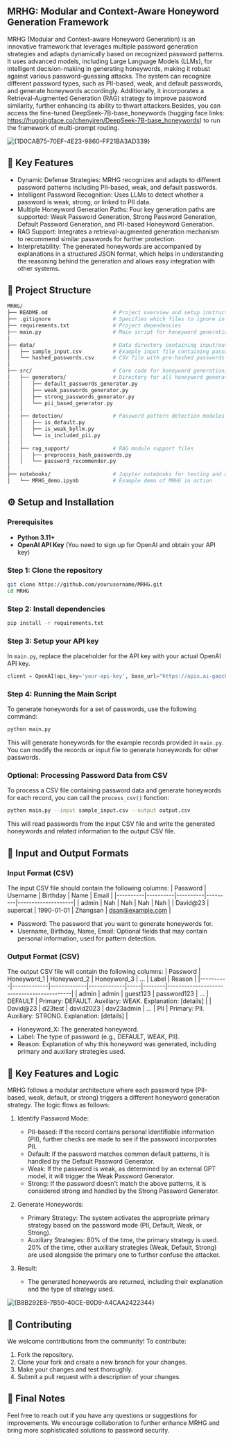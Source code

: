 ## MRHG: Modular and Context-Aware Honeyword Generation Framework
MRHG (Modular and Context-aware Honeyword Generation) is an innovative framework that leverages multiple password generation strategies and adapts dynamically based on recognized password patterns. It uses advanced models, including Large Language Models (LLMs), for intelligent decision-making in generating honeywords, making it robust against various password-guessing attacks.
The system can recognize different password types, such as PII-based, weak, and default passwords, and generate honeywords accordingly. Additionally, it incorporates a Retrieval-Augmented Generation (RAG) strategy to improve password similarity, further enhancing its ability to thwart attackers.Besides, you can access the fine-tuned DeepSeek-7B-base_honeywords (hugging face links: https://huggingface.co/chenyiren/DeepSeek-7B-base_honeywords) to run the framework of multi-prompt routing.

![{1D0CAB75-70EF-4E23-9860-FF21BA3AD339}](https://github.com/user-attachments/assets/570c92ea-4fd8-4706-acdb-d62cb8073852)

## 📌 Key Features
- Dynamic Defense Strategies: MRHG recognizes and adapts to different password patterns including PII-based, weak, and default passwords.
- Intelligent Password Recognition: Uses LLMs to detect whether a password is weak, strong, or linked to PII data.
- Multiple Honeyword Generation Paths: Four key generation paths are supported: Weak Password Generation, Strong Password Generation, Default Password Generation, and PII-based Honeyword Generation.
- RAG Support: Integrates a retrieval-augmented generation mechanism to recommend similar passwords for further protection.
- Interpretability: The generated honeywords are accompanied by explanations in a structured JSON format, which helps in understanding the reasoning behind the generation and allows easy integration with other systems.

## 🧩 Project Structure
```bash
MRHG/
├── README.md                     # Project overview and setup instructions
├── .gitignore                    # Specifies which files to ignore in git
├── requirements.txt              # Project dependencies
├── main.py                       # Main script for honeyword generation
│
├── data/                         # Data directory containing input/output files
│   ├── sample_input.csv          # Example input file containing password data
│   └── hashed_passwords.csv      # CSV file with pre-hashed passwords for RAG support
│
├── src/                          # Core code for honeyword generation, detection, and RAG
│   ├── generators/               # Directory for all honeyword generators
│   │   ├── default_passwords_generator.py
│   │   ├── weak_passwords_generator.py
│   │   ├── strong_passwords_generator.py
│   │   └── pii_based_generator.py
│   │
│   ├── detection/                # Password pattern detection modules
│   │   ├── is_default.py
│   │   ├── is_weak_byllm.py
│   │   └── is_included_pii.py
│   │
│   ├── rag_support/              # RAG module support files
│   │   ├── preprocess_hash_passwords.py
│   │   └── password_recommender.py
│
├── notebooks/                    # Jupyter notebooks for testing and demonstrations
│   └── MRHG_demo.ipynb           # Example demo of MRHG in action
```

## ⚙️ Setup and Installation
### Prerequisites
- **Python 3.11+**
- **OpenAI API Key** (You need to sign up for OpenAI and obtain your API key)

### Step 1: Clone the repository
```bash
git clone https://github.com/yourusername/MRHG.git
cd MRHG
```

### Step 2: Install dependencies
```bash
pip install -r requirements.txt
```

### Step 3: Setup your API key
In `main.py`, replace the placeholder for the API key with your actual OpenAI API key.
```python
client = OpenAI(api_key='your-api-key', base_url="https://apix.ai-gaochao.cn/v1")
```

### Step 4: Running the Main Script
To generate honeywords for a set of passwords, use the following command:
```bash
python main.py
```
This will generate honeywords for the example records provided in `main.py`. You can modify the records or input file to generate honeywords for other passwords.

### Optional: Processing Password Data from CSV

To process a CSV file containing password data and generate honeywords for each record, you can call the `process_csv()` function:

```bash
python main.py --input sample_input.csv --output output.csv
```
This will read passwords from the input CSV file and write the generated honeywords and related information to the output CSV file.

## 📄 Input and Output Formats

### Input Format (CSV)
The input CSV file should contain the following columns:
| Password | Username | Birthday | Name    | Email              |
|----------|----------|----------|---------|--------------------|
| admin    | Nah      | Nah      | Nah     | Nah                |
| David@23 | supercat | 1990-01-01 | Zhangsan | dsan@example.com   |
- Password: The password that you want to generate honeywords for.
- Username, Birthday, Name, Email: Optional fields that may contain personal information, used for pattern detection.

### Output Format (CSV)
The output CSV file will contain the following columns:
| Password | Honeyword_1 | Honeyword_2 | Honeyword_3 | ... | Label  | Reason                                    |
|----------|-------------|-------------|-------------|-----|--------|-------------------------------------------|
| admin    | admin       | guest123    | password123 | ... | DEFAULT | Primary: DEFAULT. Auxiliary: WEAK. Explanation: [details] |
| David@23 | d23test     | david2023   | dav23admin  | ... | PII    | Primary: PII. Auxiliary: STRONG. Explanation: [details] |
- Honeyword_X: The generated honeyword.
- Label: The type of password (e.g., DEFAULT, WEAK, PII).
- Reason: Explanation of why this honeyword was generated, including primary and auxiliary strategies used.

## 🎯 Key Features and Logic
MRHG follows a modular architecture where each password type (PII-based, weak, default, or strong) triggers a different honeyword generation strategy. The logic flows as follows:
1. Identify Password Mode:
   - PII-based: If the record contains personal identifiable information (PII), further checks are made to see if the password incorporates PII.
   - Default: If the password matches common default patterns, it is handled by the Default Password Generator.
   - Weak: If the password is weak, as determined by an external GPT model, it will trigger the Weak Password Generator.
   - Strong: If the password doesn't match the above patterns, it is considered strong and handled by the Strong Password Generator.
     
2. Generate Honeywords:
   - Primary Strategy: The system activates the appropriate primary strategy based on the password mode (PII, Default, Weak, or Strong).
   - Auxiliary Strategies: 80% of the time, the primary strategy is used. 20% of the time, other auxiliary strategies (Weak, Default, Strong) are used alongside the primary one to further confuse the attacker.
     
3. Result:
   - The generated honeywords are returned, including their explanation and the type of strategy used.

![{B8B292E8-7B50-40CE-B0D9-A4CAA2422344}](https://github.com/user-attachments/assets/17223253-5318-4d25-8d05-4a4464786001)

## 🤝 Contributing
We welcome contributions from the community! To contribute:
1. Fork the repository.
2. Clone your fork and create a new branch for your changes.
3. Make your changes and test thoroughly.
4. Submit a pull request with a description of your changes.

## 📝 Final Notes
Feel free to reach out if you have any questions or suggestions for improvements. We encourage collaboration to further enhance MRHG and bring more sophisticated solutions to password security.
